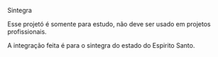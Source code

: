 Sintegra

Esse projetó é somente para estudo, não deve ser usado em projetos profissionais.

A integração feita é para o sintegra do estado do Espirito Santo.
